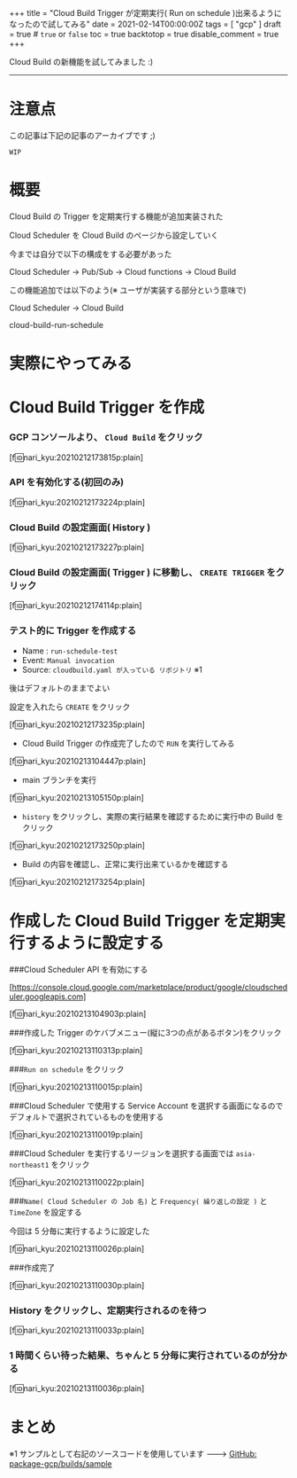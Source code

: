 +++
title = "Cloud Build Trigger が定期実行( Run on schedule )出来るようになったので試してみる"
date = 2021-02-14T00:00:00Z
tags = [
    "gcp"
]
draft = true # `true` or `false`
toc = true
backtotop = true
disable_comment = true
+++

Cloud Build の新機能を試してみました :)

<!--more-->
---

# 注意点

この記事は下記の記事のアーカイブです ;)

```
WIP
```

# 概要

Cloud Build の Trigger を定期実行する機能が追加実装された

Cloud Scheduler を Cloud Build のページから設定していく

今までは自分で以下の構成をする必要があった

Cloud Scheduler -> Pub/Sub -> Cloud functions -> Cloud Build

この機能追加では以下のよう(※ ユーザが実装する部分という意味で)

Cloud Scheduler -> Cloud Build


cloud-build-run-schedule

# 実際にやってみる

# Cloud Build Trigger を作成

### GCP コンソールより、 `Cloud Build` をクリック

[f:id:nari_kyu:20210212173815p:plain]

### API を有効化する(初回のみ)

[f:id:nari_kyu:20210212173224p:plain]

### Cloud Build の設定画面( History )

[f:id:nari_kyu:20210212173227p:plain]

### Cloud Build の設定画面( Trigger ) に移動し、 `CREATE TRIGGER` をクリック

[f:id:nari_kyu:20210212174114p:plain]

### テスト的に Trigger を作成する

+ Name : `run-schedule-test`
+ Event: `Manual invocation`
+ Source: `cloudbuild.yaml が入っている リポジトリ` ※1  

後はデフォルトのままでよい

設定を入れたら `CREATE` をクリック


[f:id:nari_kyu:20210212173235p:plain]

+ Cloud Build Trigger の作成完了したので `RUN` を実行してみる

[f:id:nari_kyu:20210213104447p:plain]

+ main ブランチを実行

[f:id:nari_kyu:20210213105150p:plain]

+ `history` をクリックし、実際の実行結果を確認するために実行中の Build をクリック

[f:id:nari_kyu:20210212173250p:plain]

+ Build の内容を確認し、正常に実行出来ているかを確認する

[f:id:nari_kyu:20210212173254p:plain]


# 作成した Cloud Build Trigger を定期実行するように設定する

###Cloud Scheduler  API を有効にする

[https://console.cloud.google.com/marketplace/product/google/cloudscheduler.googleapis.com]

[f:id:nari_kyu:20210213104903p:plain]

###作成した Trigger のケバブメニュー(縦に3つの点があるボタン)をクリック

[f:id:nari_kyu:20210213110313p:plain]

###`Run on schedule` をクリック

[f:id:nari_kyu:20210213110015p:plain]

###Cloud Scheduler で使用する Service Account を選択する画面になるのでデフォルトで選択されているものを使用する

[f:id:nari_kyu:20210213110019p:plain]

###Cloud Scheduler を実行するリージョンを選択する画面では `asia-northeast1` をクリック

[f:id:nari_kyu:20210213110022p:plain]

###`Name( Cloud Scheduler の Job 名)` と `Frequency( 繰り返しの設定 )` と `TimeZone` を設定する

今回は 5 分毎に実行するように設定した 

[f:id:nari_kyu:20210213110026p:plain]

###作成完了

[f:id:nari_kyu:20210213110030p:plain]

### History をクリックし、定期実行されるのを待つ

[f:id:nari_kyu:20210213110033p:plain]

### 1 時間くらい待った結果、ちゃんと 5 分毎に実行されているのが分かる

[f:id:nari_kyu:20210213110036p:plain]

# まとめ

※1   サンプルとして右記のソースコードを使用しています ---> [GitHub: package-gcp/builds/sample](https://github.com/iganari/package-gcp/tree/main/builds/sample)

